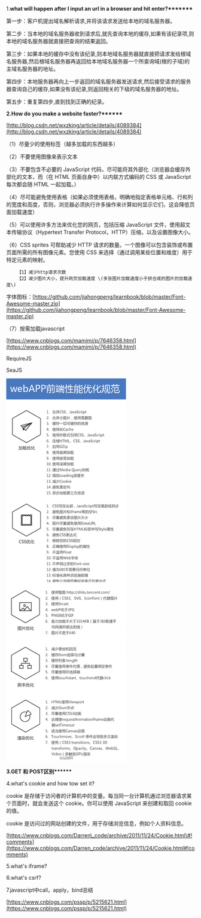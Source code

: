 1.**what will happen after I input an url in a browser and hit enter?\*\*\*\*\*\*\***

第一步：客户机提出域名解析请求,并将该请求发送给本地的域名服务器。

第二步：当本地的域名服务器收到请求后,就先查询本地的缓存,如果有该纪录项,则本地的域名服务器就直接把查询的结果返回。

第三步：如果本地的缓存中没有该纪录,则本地域名服务器就直接把请求发给根域名服务器,然后根域名服务器再返回给本地域名服务器一个所查询域\(根的子域\)的主域名服务器的地址。

第四步：本地服务器再向上一步返回的域名服务器发送请求,然后接受请求的服务器查询自己的缓存,如果没有该纪录,则返回相关的下级的域名服务器的地址。

第五步：重复第四步,直到找到正确的纪录。

**2.How do you make a website faster?\*\*\*\*\*\***

[http://blog.csdn.net/wxzking/article/details/4089384](http://blog.csdn.net/wxzking/article/details/4089384)

（1）尽量少的使用标签（越多加载的东西越多）

（2）不要使用图像来表示文本

（3）不要包含不必要的 JavaScript 代码，尽可能将其外部化（浏览器会缓存外部化的文本，而（在 HTML 页面自身中）以内联方式编码的 CSS 或 JavaScript 每次都会随 HTML 一起加载。）

（4）尽可能避免使用表格（如果必须使用表格，明确地指定表格单元格、行和列的宽度和高度，否则，浏览器必须执行许多操作来计算如何显示它们，这会降低页面加载速度）

（5）可以使用许多方法来优化您的网页，包括压缩 JavaScript 文件，使用超文本传输协议（Hypertext Transfer Protocol，HTTP）压缩，以及设置图像大小。

（6）CSS sprites 可帮助减少 HTTP 请求的数量。一个图像可以包含装饰或布置页面所需的所有图像元素。您使用 CSS 来选择（通过调用某些位置和维度）用于特定元素的映射。

```
    【1】减少http请求次数
    【2】减少图片大小，提升网页加载速度 \(多张图片加载速度小于拼合成的图片的加载速度\)
```

字体图标：[https://github.com/jiahongpeng/learnbook/blob/master/Font-Awesome-master.zip](https://github.com/jiahongpeng/learnbook/blob/master/Font-Awesome-master.zip)

（7）按需加载javascript

[https://www.cnblogs.com/mamimi/p/7646358.html](https://www.cnblogs.com/mamimi/p/7646358.html)

RequireJS

SeaJS

![](/assets/1016870-20171009133914402-2006851883.jpg)



**3.GET 和 POST区别\*\*\*\*\*\***

4.what's cookie and how tow set it?

cookie 是存储于访问者的计算机中的变量。每当同一台计算机通过浏览器请求某个页面时，就会发送这个 cookie。你可以使用 JavaScript 来创建和取回 cookie 的值。

cookie 是访问过的网站创建的文件，用于存储浏览信息，例如个人资料信息。

[https://www.cnblogs.com/Darren\_code/archive/2011/11/24/Cookie.html\#!comments](https://www.cnblogs.com/Darren_code/archive/2011/11/24/Cookie.html#!comments)

5.what's iframe?

6.what's csrf?

7.javascript中call，apply，bind总结

[https://www.cnblogs.com/pssp/p/5215621.html](https://www.cnblogs.com/pssp/p/5215621.html)


